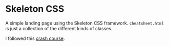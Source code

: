 # Skeleton CSS

A simple landing page using the Skeleton CSS framework. `cheatsheet.html` is just a collection of the different kinds of classes.

I followed this <a href="https://www.youtube.com/watch?v=nVANwdryGVc">crash course</a>.